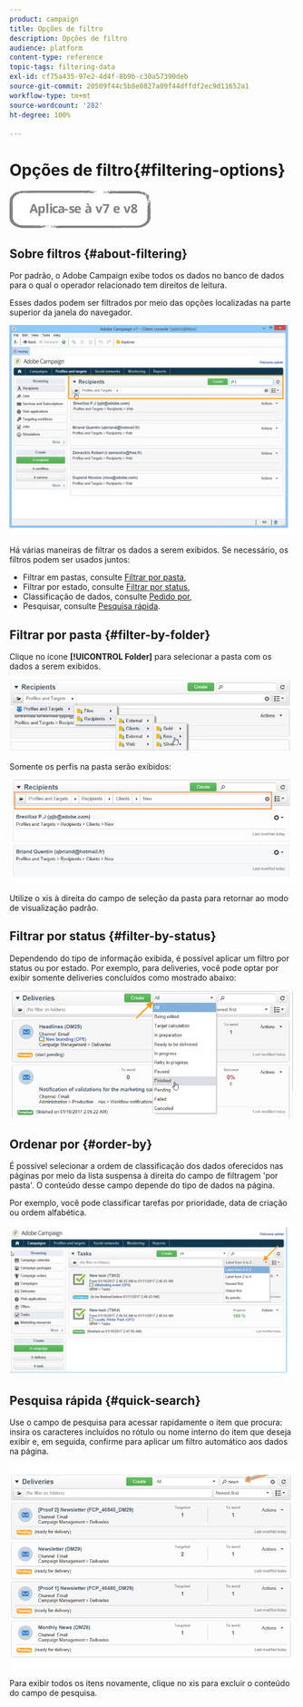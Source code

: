 ```yaml
---
product: campaign
title: Opções de filtro
description: Opções de filtro
audience: platform
content-type: reference
topic-tags: filtering-data
exl-id: cf75a435-97e2-4d4f-8b9b-c30a57390deb
source-git-commit: 20509f44c5b8e0827a09f44dffdf2ec9d11652a1
workflow-type: tm+mt
source-wordcount: '282'
ht-degree: 100%

---
```


# Opções de filtro{#filtering-options}

![](../../assets/common.svg)

## Sobre filtros {#about-filtering}

Por padrão, o Adobe Campaign exibe todos os dados no banco de dados para o qual o operador relacionado tem direitos de leitura.

Esses dados podem ser filtrados por meio das opções localizadas na parte superior da janela do navegador.

![](assets/filter_web_zone.png)

Há várias maneiras de filtrar os dados a serem exibidos. Se necessário, os filtros podem ser usados juntos:

* Filtrar em pastas, consulte [Filtrar por pasta](#filter-by-folder),
* Filtrar por estado, consulte [Filtrar por status](#filter-by-status),
* Classificação de dados, consulte [Pedido por](#order-by),
* Pesquisar, consulte [Pesquisa rápida](#quick-search).

## Filtrar por pasta {#filter-by-folder}

Clique no ícone **[!UICONTROL Folder]** para selecionar a pasta com os dados a serem exibidos.

![](assets/filter_web_select_folder.png)

Somente os perfis na pasta serão exibidos:

![](assets/filter_web_folder_display.png)

Utilize o xis à direita do campo de seleção da pasta para retornar ao modo de visualização padrão.

## Filtrar por status {#filter-by-status}

Dependendo do tipo de informação exibida, é possível aplicar um filtro por status ou por estado. Por exemplo, para deliveries, você pode optar por exibir somente deliveries concluídos como mostrado abaixo:

![](assets/d_ncs_user_interface_filter_delivery.png)

## Ordenar por {#order-by}

É possível selecionar a ordem de classificação dos dados oferecidos nas páginas por meio da lista suspensa à direita do campo de filtragem &#39;por pasta&#39;. O conteúdo desse campo depende do tipo de dados na página.

Por exemplo, você pode classificar tarefas por prioridade, data de criação ou ordem alfabética.

![](assets/order_data_sample.png)

## Pesquisa rápida {#quick-search}

Use o campo de pesquisa para acessar rapidamente o item que procura: insira os caracteres incluídos no rótulo ou nome interno do item que deseja exibir e, em seguida, confirme para aplicar um filtro automático aos dados na página.

![](assets/d_ncs_user_interface_filter_search.png)

Para exibir todos os itens novamente, clique no xis para excluir o conteúdo do campo de pesquisa.
